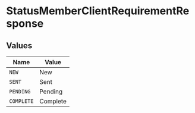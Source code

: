 # StatusMemberClientRequirementResponse


## Values

| Name       | Value      |
| ---------- | ---------- |
| `NEW`      | New        |
| `SENT`     | Sent       |
| `PENDING`  | Pending    |
| `COMPLETE` | Complete   |